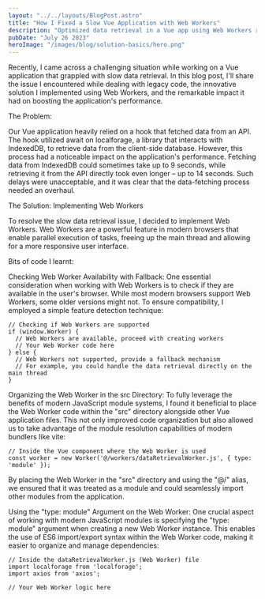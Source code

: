 ```yaml
---
layout: "../../layouts/BlogPost.astro"
title: "How I Fixed a Slow Vue Application with Web Workers"
description: "Optimized data retrieval in a Vue app using Web Workers resulted in a significant performance boost, reducing fetching times from up to 14 seconds to just 2 seconds."
pubDate: "July 26 2023"
heroImage: "/images/blog/solution-basics/hero.png"
---
```


Recently, I came across a challenging situation while working on a Vue application that grappled with slow data retrieval. In this blog post, I'll share the issue I encountered while dealing with legacy code, the innovative solution I implemented using Web Workers, and the remarkable impact it had on boosting the application's performance.

The Problem:

Our Vue application heavily relied on a hook that fetched data from an API. The hook utilized await on localforage, a library that interacts with IndexedDB, to retrieve data from the client-side database. However, this process had a noticeable impact on the application's performance. Fetching data from IndexedDB could sometimes take up to 9 seconds, while retrieving it from the API directly took even longer – up to 14 seconds. Such delays were unacceptable, and it was clear that the data-fetching process needed an overhaul.

The Solution: Implementing Web Workers

To resolve the slow data retrieval issue, I decided to implement Web Workers. Web Workers are a powerful feature in modern browsers that enable parallel execution of tasks, freeing up the main thread and allowing for a more responsive user interface.

Bits of code I learnt:

Checking Web Worker Availability with Fallback:
One essential consideration when working with Web Workers is to check if they are available in the user's browser. While most modern browsers support Web Workers, some older versions might not. To ensure compatibility, I employed a simple feature detection technique:

```
// Checking if Web Workers are supported
if (window.Worker) {
  // Web Workers are available, proceed with creating workers
  // Your Web Worker code here
} else {
  // Web Workers not supported, provide a fallback mechanism
  // For example, you could handle the data retrieval directly on the main thread
}
```

Organizing the Web Worker in the src Directory:
To fully leverage the benefits of modern JavaScript module systems, I found it beneficial to place the Web Worker code within the "src" directory alongside other Vue application files. This not only improved code organization but also allowed us to take advantage of the module resolution capabilities of modern bundlers like vite:

```
// Inside the Vue component where the Web Worker is used
const worker = new Worker('@/workers/dataRetrievalWorker.js', { type: 'module' });
```

By placing the Web Worker in the "src" directory and using the "@/" alias, we ensured that it was treated as a module and could seamlessly import other modules from the application.

Using the "type: module" Argument on the Web Worker:
One crucial aspect of working with modern JavaScript modules is specifying the "type: module" argument when creating a new Web Worker instance. This enables the use of ES6 import/export syntax within the Web Worker code, making it easier to organize and manage dependencies:

```
// Inside the dataRetrievalWorker.js (Web Worker) file
import localforage from 'localforage';
import axios from 'axios';

// Your Web Worker logic here
```